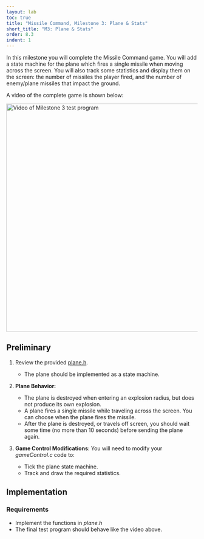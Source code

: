 ```yaml
---
layout: lab
toc: true
title: "Missile Command, Milestone 3: Plane & Stats"
short_title: "M3: Plane & Stats"
order: 8.3
indent: 1
---
```


In this milestone you will complete the Missile Command game.  You will add a state machine for the plane which fires a single missile when moving across the screen.  You will also track some statistics and display them on the screen: the number of missiles the player fired, and the number of enemy/plane missiles that impact the ground.

A video of the complete game is shown below:

<img src="{% link media/missilecommand/m3.gif %}" width="600" alt="Video of Milestone 3 test program">

## Preliminary

1. Review the provided [plane.h]({{site.github.fileurl}}/lab8_missilecommand/plane.h).
    * The plane should be implemented as a state machine.

1. **Plane Behavior:** 
    * The plane is destroyed when entering an explosion radius, but does not produce its own explosion.
    * A plane fires a single missile while traveling across the screen.  You can choose when the plane fires the missile.
    * After the plane is destroyed, or travels off screen, you should wait some time (no more than 10 seconds) before sending the plane again.

1. **Game Control Modifications**: You will need to modify your *gameControl.c* code to:
    * Tick the plane state machine.
    * Track and draw the required statistics.

## Implementation

### Requirements
- Implement the functions in *plane.h*
- The final test program should behave like the video above.